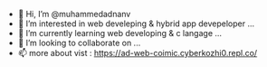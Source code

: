 - 👋 Hi, I’m @muhammedadnanv
- 👀 I’m interested in web develeping & hybrid app devepeloper ...
- 🌱 I’m currently learning web developing & c langage ...
- 💞️ I’m looking to collaborate on ...
- 📫 more about vist : https://ad-web-coimic.cyberkozhi0.repl.co/

